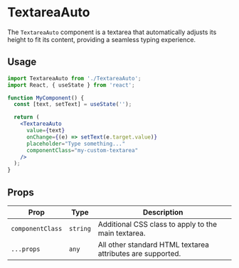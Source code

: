# TextareaAuto

The `TextareaAuto` component is a textarea that automatically adjusts its height to fit its content, providing a seamless typing experience.

## Usage

```jsx
import TextareaAuto from './TextareaAuto';
import React, { useState } from 'react';

function MyComponent() {
  const [text, setText] = useState('');

  return (
    <TextareaAuto
      value={text}
      onChange={(e) => setText(e.target.value)}
      placeholder="Type something..."
      componentClass="my-custom-textarea"
    />
  );
}
```

## Props

| Prop           | Type     | Description                                     |
| -------------- | -------- | ----------------------------------------------- |
| `componentClass` | `string` | Additional CSS class to apply to the main textarea. |
| `...props`     | `any`    | All other standard HTML textarea attributes are supported. |
